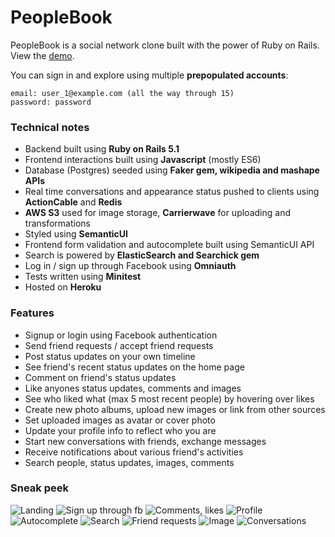 # PeopleBook

PeopleBook is a social network clone built with the power of Ruby on Rails. View the [demo](https://peoplebook.herokuapp.com/).

You can sign in and explore using multiple **prepopulated accounts**:

```
email: user_1@example.com (all the way through 15)
password: password
```

### Technical notes

* Backend built using **Ruby on Rails 5.1**
* Frontend interactions built using **Javascript** (mostly ES6)
* Database (Postgres) seeded using **Faker gem, wikipedia and mashape APIs**
* Real time conversations and appearance status pushed to clients using **ActionCable** and **Redis**
* **AWS S3** used for image storage, **Carrierwave** for uploading and transformations
* Styled using **SemanticUI**
* Frontend form validation and autocomplete built using SemanticUI API
* Search is powered by **ElasticSearch and Searchick gem**
* Log in / sign up through Facebook using **Omniauth**
* Tests written using **Minitest**
* Hosted on **Heroku**

### Features

* Signup or login using Facebook authentication
* Send friend requests / accept friend requests
* Post status updates on your own timeline
* See friend's recent status updates on the home page
* Comment on friend's status updates
* Like anyones status updates, comments and images
* See who liked what (max 5 most recent people) by hovering over likes
* Create new photo albums, upload new images or link from other sources
* Set uploaded images as avatar or cover photo
* Update your profile info to reflect who you are
* Start new conversations with friends, exchange messages
* Receive notifications about various friend's activities
* Search people, status updates, images, comments

### Sneak peek

![Landing](https://s3.eu-central-1.amazonaws.com/github-readme-screenshots/people_book/1_landing.png)
![Sign up through fb](https://s3.eu-central-1.amazonaws.com/github-readme-screenshots/people_book/2_fb_auth.png)
![Comments, likes](https://s3.eu-central-1.amazonaws.com/github-readme-screenshots/people_book/3_comments_likes.png)
![Profile](https://s3.eu-central-1.amazonaws.com/github-readme-screenshots/people_book/4_profile.png)
![Autocomplete](https://s3.eu-central-1.amazonaws.com/github-readme-screenshots/people_book/5_autocomplete.png)
![Search](https://s3.eu-central-1.amazonaws.com/github-readme-screenshots/people_book/6_search_results.png)
![Friend requests](https://s3.eu-central-1.amazonaws.com/github-readme-screenshots/people_book/7_friend_requests.png)
![Image](https://s3.eu-central-1.amazonaws.com/github-readme-screenshots/people_book/8_image.png)
![Conversations](https://s3.eu-central-1.amazonaws.com/github-readme-screenshots/people_book/9_conversations.png)


